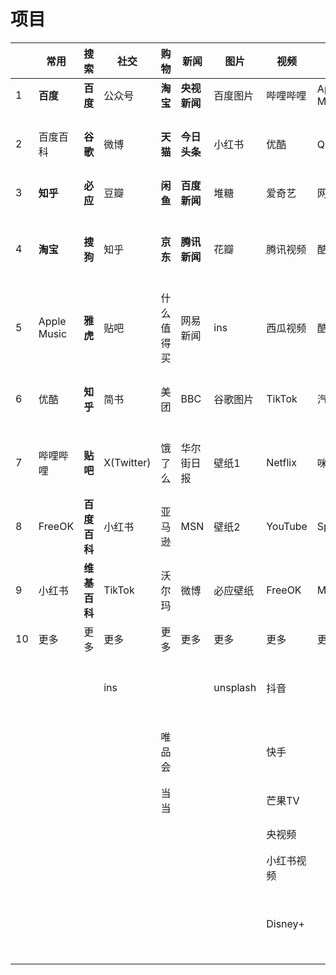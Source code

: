 # 项目

|    | 常用           | 搜索               | 社交       | 购物           | 新闻               | 图片     | 视频       | 音乐        | 读书       | 开发     |
| -- | -------------- | ------------------ | ---------- | -------------- | ------------------ | -------- | ---------- | ----------- | ---------- | -------- |
| 1  | **百度** | **百度**     | 公众号     | **淘宝** | **央视新闻** | 百度图片 | 哔哩哔哩   | Apple Music | 知搜       | 博客园   |
| 2  | 百度百科       | **谷歌**     | 微博       | **天猫** | **今日头条** | 小红书   | 优酷       | QQ音乐      | 豆瓣读书   | 思否     |
| 3  | **知乎** | **必应**     | 豆瓣       | **闲鱼** | **百度新闻** | 堆糖     | 爱奇艺     | 网易云音乐  | z-lib      | CSDN     |
| 4  | **淘宝** | **搜狗**     | 知乎       | **京东** | **腾讯新闻** | 花瓣     | 腾讯视频   | 酷狗音乐    | 安娜的档案 | github   |
| 5  | Apple Music    | **雅虎**     | 贴吧       | 什么值得买     | 网易新闻           | ins      | 西瓜视频   | 酷我音乐    | sci-hub    | 稀土掘金 |
| 6  | 优酷           | **知乎**     | 简书       | 美团           | BBC                | 谷歌图片 | TikTok     | 汽水音乐    | 鸠摩搜书   |          |
| 7  | 哔哩哔哩       | **贴吧**     | X(Twitter) | 饿了么         | 华尔街日报         | 壁纸1    | Netflix    | 咪咕音乐    | 可阅文学   |          |
| 8  | FreeOK         | **百度百科** | 小红书     | 亚马逊         | MSN                | 壁纸2    | YouTube    | Spotify     | 微信读书   |          |
| 9  | 小红书         | **维基百科** | TikTok     | 沃尔玛         | 微博               | 必应壁纸 | FreeOK     | MyFreeMP3   | 当当       |          |
| 10 | 更多           | 更多               | 更多       | 更多           | 更多               | 更多     | 更多       | 更多        | 更多       | 更多     |
|    |                |                    | ins        |                |                    | unsplash | 抖音       |             | 百度学术   |          |
|    |                |                    |            | 唯品会         |                    |          | 快手       |             | 谷歌学术   |          |
|    |                |                    |            | 当当           |                    |          | 芒果TV     |             | 知网       |          |
|    |                |                    |            |                |                    |          | 央视频     |             | 维普       |          |
|    |                |                    |            |                |                    |          | 小红书视频 |             | 万方       |          |
|    |                |                    |            |                |                    |          | Disney+    |             | 古腾堡计划 |          |
